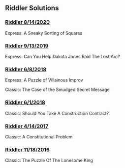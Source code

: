 ## Riddler Solutions

### [Riddler 8/14/2020](2020-08-14/)

Express: A Sneaky Sorting of Squares

### [Riddler 9/13/2019](2019-09-13/)

Express: Can You Help Dakota Jones Raid The Lost Arc?

### [Riddler 6/8/2018](2018-06-08/)

Express: A Puzzle of Villainous Improv

Classic: The Case of the Smudged Secret Message

### [Riddler 6/1/2018](2018-06-01/)

Classic: Should You Take A Construction Contract?

### [Riddler 4/14/2017](2017-04-14/)

Classic: A Constitutional Problem

### [Riddler 11/18/2016](2016-11-18/)

Classic: The Puzzle Of The Lonesome King
